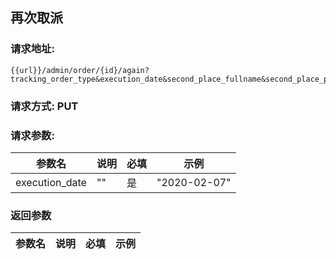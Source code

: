 ## 再次取派
### 请求地址:
```
{{url}}/admin/order/{id}/again?tracking_order_type&execution_date&second_place_fullname&second_place_phone&second_place_country&second_place_post_code&second_place_house_number&second_place_city&second_place_street&second_place_address&second_place_lat&second_place_lon&place_fullname&place_phone&place_country&place_post_code&place_house_number&place_city&place_street&place_address&place_lat&place_lon
```
### 请求方式: PUT  
### 请求参数:  

|参数名|说明|必填|示例|  
 |---|---|---|---|  
|execution_date|""|是|"2020-02-07"|  
### 返回参数  

|参数名|说明|必填|示例|  
 |---|---|---|---|  
